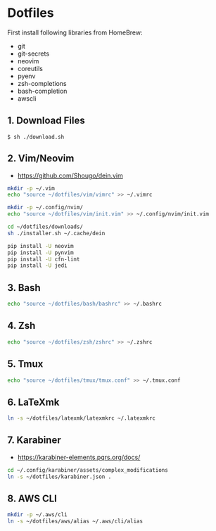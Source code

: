 # Dotfiles

First install following libraries from HomeBrew:
- git
- git-secrets
- neovim
- coreutils
- pyenv
- zsh-completions
- bash-completion
- awscli

## 1. Download Files

```
$ sh ./download.sh
```

## 2. Vim/Neovim

- https://github.com/Shougo/dein.vim

```sh
mkdir -p ~/.vim
echo "source ~/dotfiles/vim/vimrc" >> ~/.vimrc

mkdir -p ~/.config/nvim/
echo "source ~/dotfiles/vim/init.vim" >> ~/.config/nvim/init.vim

cd ~/dotfiles/downloads/
sh ./installer.sh ~/.cache/dein

pip install -U neovim
pip install -U pynvim
pip install -U cfn-lint
pip install -U jedi
```


## 3. Bash

```sh
echo "source ~/dotfiles/bash/bashrc" >> ~/.bashrc
```

## 4. Zsh

```sh
echo "source ~/dotfiles/zsh/zshrc" >> ~/.zshrc
```

## 5. Tmux

```sh
echo "source ~/dotfiles/tmux/tmux.conf" >> ~/.tmux.conf
```

## 6. LaTeXmk

```sh
ln -s ~/dotfiles/latexmk/latexmkrc ~/.latexmkrc
```

## 7. Karabiner

- https://karabiner-elements.pqrs.org/docs/

```sh
cd ~/.config/karabiner/assets/complex_modifications
ln -s ~/dotfiles/karabiner.json .
```

## 8. AWS CLI

```sh
mkdir -p ~/.aws/cli
ln -s ~/dotfiles/aws/alias ~/.aws/cli/alias
```
